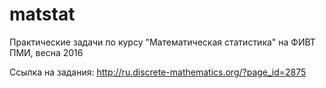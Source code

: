 # matstat
Практические задачи по курсу "Математическая статистика" на ФИВТ ПМИ, весна 2016

Ссылка на задания: http://ru.discrete-mathematics.org/?page_id=2875
